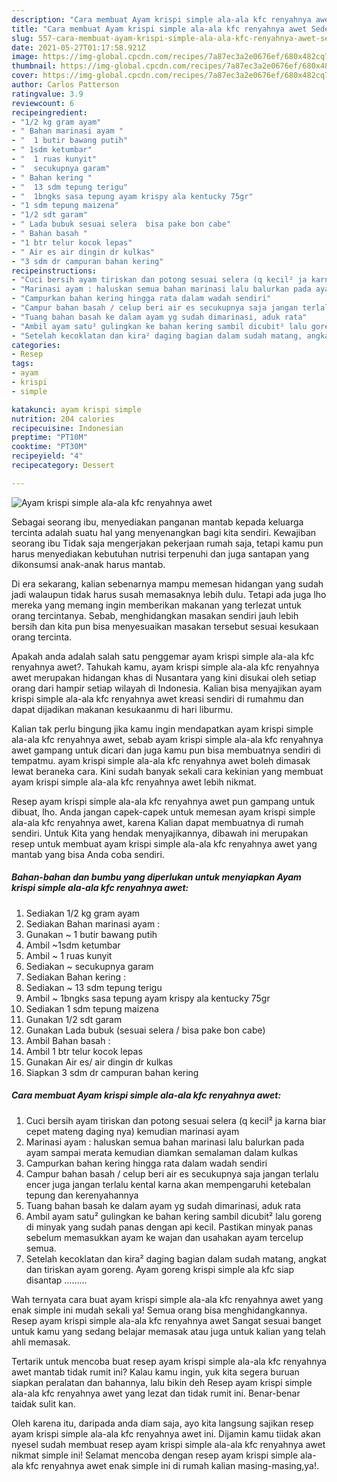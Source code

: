 ```yaml
---
description: "Cara membuat Ayam krispi simple ala-ala kfc renyahnya awet Sederhana dan Mudah Dibuat"
title: "Cara membuat Ayam krispi simple ala-ala kfc renyahnya awet Sederhana dan Mudah Dibuat"
slug: 557-cara-membuat-ayam-krispi-simple-ala-ala-kfc-renyahnya-awet-sederhana-dan-mudah-dibuat
date: 2021-05-27T01:17:58.921Z
image: https://img-global.cpcdn.com/recipes/7a87ec3a2e0676ef/680x482cq70/ayam-krispi-simple-ala-ala-kfc-renyahnya-awet-foto-resep-utama.jpg
thumbnail: https://img-global.cpcdn.com/recipes/7a87ec3a2e0676ef/680x482cq70/ayam-krispi-simple-ala-ala-kfc-renyahnya-awet-foto-resep-utama.jpg
cover: https://img-global.cpcdn.com/recipes/7a87ec3a2e0676ef/680x482cq70/ayam-krispi-simple-ala-ala-kfc-renyahnya-awet-foto-resep-utama.jpg
author: Carlos Patterson
ratingvalue: 3.9
reviewcount: 6
recipeingredient:
- "1/2 kg gram ayam"
- " Bahan marinasi ayam "
- "  1 butir bawang putih"
- " 1sdm ketumbar"
- "  1 ruas kunyit"
- "  secukupnya garam"
- " Bahan kering "
- "  13 sdm tepung terigu"
- "  1bngks sasa tepung ayam krispy ala kentucky 75gr"
- "1 sdm tepung maizena"
- "1/2 sdt garam"
- " Lada bubuk sesuai selera  bisa pake bon cabe"
- " Bahan basah "
- "1 btr telur kocok lepas"
- " Air es air dingin dr kulkas"
- "3 sdm dr campuran bahan kering"
recipeinstructions:
- "Cuci bersih ayam tiriskan dan potong sesuai selera (q kecil² ja karna biar cepet mateng daging nya) kemudian marinasi ayam"
- "Marinasi ayam : haluskan semua bahan marinasi lalu balurkan pada ayam sampai merata kemudian diamkan semalaman dalam kulkas"
- "Campurkan bahan kering hingga rata dalam wadah sendiri"
- "Campur bahan basah / celup beri air es secukupnya saja jangan terlalu encer juga jangan terlalu kental karna akan mempengaruhi ketebalan tepung dan kerenyahannya"
- "Tuang bahan basah ke dalam ayam yg sudah dimarinasi, aduk rata"
- "Ambil ayam satu² gulingkan ke bahan kering sambil dicubit² lalu goreng di minyak yang sudah panas dengan api kecil. Pastikan minyak panas sebelum memasukkan ayam ke wajan dan usahakan ayam tercelup semua."
- "Setelah kecoklatan dan kira² daging bagian dalam sudah matang, angkat dan tiriskan ayam goreng. Ayam goreng krispi simple ala kfc siap disantap ………"
categories:
- Resep
tags:
- ayam
- krispi
- simple

katakunci: ayam krispi simple 
nutrition: 204 calories
recipecuisine: Indonesian
preptime: "PT10M"
cooktime: "PT30M"
recipeyield: "4"
recipecategory: Dessert

---
```



![Ayam krispi simple ala-ala kfc renyahnya awet](https://img-global.cpcdn.com/recipes/7a87ec3a2e0676ef/680x482cq70/ayam-krispi-simple-ala-ala-kfc-renyahnya-awet-foto-resep-utama.jpg)

Sebagai seorang ibu, menyediakan panganan mantab kepada keluarga tercinta adalah suatu hal yang menyenangkan bagi kita sendiri. Kewajiban seorang ibu Tidak saja mengerjakan pekerjaan rumah saja, tetapi kamu pun harus menyediakan kebutuhan nutrisi terpenuhi dan juga santapan yang dikonsumsi anak-anak harus mantab.

Di era  sekarang, kalian sebenarnya mampu memesan hidangan yang sudah jadi walaupun tidak harus susah memasaknya lebih dulu. Tetapi ada juga lho mereka yang memang ingin memberikan makanan yang terlezat untuk orang tercintanya. Sebab, menghidangkan masakan sendiri jauh lebih bersih dan kita pun bisa menyesuaikan masakan tersebut sesuai kesukaan orang tercinta. 



Apakah anda adalah salah satu penggemar ayam krispi simple ala-ala kfc renyahnya awet?. Tahukah kamu, ayam krispi simple ala-ala kfc renyahnya awet merupakan hidangan khas di Nusantara yang kini disukai oleh setiap orang dari hampir setiap wilayah di Indonesia. Kalian bisa menyajikan ayam krispi simple ala-ala kfc renyahnya awet kreasi sendiri di rumahmu dan dapat dijadikan makanan kesukaanmu di hari liburmu.

Kalian tak perlu bingung jika kamu ingin mendapatkan ayam krispi simple ala-ala kfc renyahnya awet, sebab ayam krispi simple ala-ala kfc renyahnya awet gampang untuk dicari dan juga kamu pun bisa membuatnya sendiri di tempatmu. ayam krispi simple ala-ala kfc renyahnya awet boleh dimasak lewat beraneka cara. Kini sudah banyak sekali cara kekinian yang membuat ayam krispi simple ala-ala kfc renyahnya awet lebih nikmat.

Resep ayam krispi simple ala-ala kfc renyahnya awet pun gampang untuk dibuat, lho. Anda jangan capek-capek untuk memesan ayam krispi simple ala-ala kfc renyahnya awet, karena Kalian dapat membuatnya di rumah sendiri. Untuk Kita yang hendak menyajikannya, dibawah ini merupakan resep untuk membuat ayam krispi simple ala-ala kfc renyahnya awet yang mantab yang bisa Anda coba sendiri.

<!--inarticleads1-->

##### Bahan-bahan dan bumbu yang diperlukan untuk menyiapkan Ayam krispi simple ala-ala kfc renyahnya awet:

1. Sediakan 1/2 kg gram ayam
1. Sediakan  Bahan marinasi ayam :
1. Gunakan  ~ 1 butir bawang putih
1. Ambil  ~1sdm ketumbar
1. Ambil  ~ 1 ruas kunyit
1. Sediakan  ~ secukupnya garam
1. Sediakan  Bahan kering :
1. Sediakan  ~ 13 sdm tepung terigu
1. Ambil  ~ 1bngks sasa tepung ayam krispy ala kentucky 75gr
1. Sediakan 1 sdm tepung maizena
1. Gunakan 1/2 sdt garam
1. Gunakan  Lada bubuk (sesuai selera / bisa pake bon cabe)
1. Ambil  Bahan basah :
1. Ambil 1 btr telur kocok lepas
1. Gunakan  Air es/ air dingin dr kulkas
1. Siapkan 3 sdm dr campuran bahan kering




<!--inarticleads2-->

##### Cara membuat Ayam krispi simple ala-ala kfc renyahnya awet:

1. Cuci bersih ayam tiriskan dan potong sesuai selera (q kecil² ja karna biar cepet mateng daging nya) kemudian marinasi ayam
1. Marinasi ayam : haluskan semua bahan marinasi lalu balurkan pada ayam sampai merata kemudian diamkan semalaman dalam kulkas
1. Campurkan bahan kering hingga rata dalam wadah sendiri
1. Campur bahan basah / celup beri air es secukupnya saja jangan terlalu encer juga jangan terlalu kental karna akan mempengaruhi ketebalan tepung dan kerenyahannya
1. Tuang bahan basah ke dalam ayam yg sudah dimarinasi, aduk rata
1. Ambil ayam satu² gulingkan ke bahan kering sambil dicubit² lalu goreng di minyak yang sudah panas dengan api kecil. Pastikan minyak panas sebelum memasukkan ayam ke wajan dan usahakan ayam tercelup semua.
1. Setelah kecoklatan dan kira² daging bagian dalam sudah matang, angkat dan tiriskan ayam goreng. Ayam goreng krispi simple ala kfc siap disantap ………




Wah ternyata cara buat ayam krispi simple ala-ala kfc renyahnya awet yang enak simple ini mudah sekali ya! Semua orang bisa menghidangkannya. Resep ayam krispi simple ala-ala kfc renyahnya awet Sangat sesuai banget untuk kamu yang sedang belajar memasak atau juga untuk kalian yang telah ahli memasak.

Tertarik untuk mencoba buat resep ayam krispi simple ala-ala kfc renyahnya awet mantab tidak rumit ini? Kalau kamu ingin, yuk kita segera buruan siapkan peralatan dan bahannya, lalu bikin deh Resep ayam krispi simple ala-ala kfc renyahnya awet yang lezat dan tidak rumit ini. Benar-benar taidak sulit kan. 

Oleh karena itu, daripada anda diam saja, ayo kita langsung sajikan resep ayam krispi simple ala-ala kfc renyahnya awet ini. Dijamin kamu tiidak akan nyesel sudah membuat resep ayam krispi simple ala-ala kfc renyahnya awet nikmat simple ini! Selamat mencoba dengan resep ayam krispi simple ala-ala kfc renyahnya awet enak simple ini di rumah kalian masing-masing,ya!.

